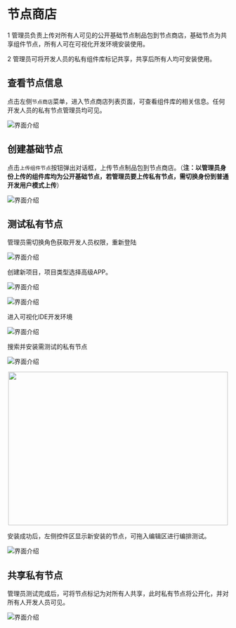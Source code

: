 # 节点商店

1 管理员负责上传对所有人可见的公开基础节点制品包到节点商店，基础节点为共享组件节点，所有人可在可视化开发环境安装使用。

2 管理员可将开发人员的私有组件库标记共享，共享后所有人均可安装使用。

## 查看节点信息

点击左侧`节点商店`菜单，进入节点商店列表页面，可查看组件库的相关信息。任何开发人员的私有节点管理员均可见。

![界面介绍](../../../assets/admin_component1.png)

## 创建基础节点

点击`上传组件节点`按钮弹出对话框，上传节点制品包到节点商店。（**注：以管理员身份上传的组件库均为公开基础节点，若管理员要上传私有节点，需切换身份到普通开发用户模式上传**）

![界面介绍](../../../assets/admin_component2.png)

## 测试私有节点

管理员需切换角色获取开发人员权限，重新登陆

![界面介绍](../../../assets/admin_component8.png)

创建新项目，项目类型选择高级APP。

![界面介绍](../../../assets/admin_component6.png)

![界面介绍](../../../assets/admin_component9.png)

进入可视化IDE开发环境

![界面介绍](../../../assets/admin_component7.png)

搜索并安装需测试的私有节点

![界面介绍](../../../assets/admin_component10.png)

<div align=center>
<img src="../../../assets/admin_component3.png" width="500" height="350" />
</div>

安装成功后，左侧控件区显示新安装的节点，可拖入编辑区进行编排测试。

![界面介绍](../../../assets/admin_component4.png)

## 共享私有节点

管理员测试完成后，可将节点标记为对所有人共享，此时私有节点将公开化，并对所有人开发人员可见。

![界面介绍](../../../assets/admin_component5.png)
